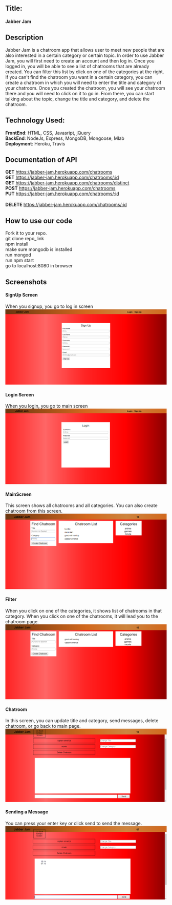 ## Title: <br/>
#### Jabber Jam

## Description<br/>
Jabber Jam is a chatroom app that allows user to meet new people that are also interested in a certain category or certain topic. In order to use Jabber Jam, you will first need to create an account and then log in. Once you logged in, you will be able to see a list of chatrooms that are already created. You can filter this list by click on one of the categories at the right. If you can't find the chatroom you want in a certain category, you can create a chatroom in which you will need to enter the title and category of your chatroom. Once you created the chatroom, you will see your chatroom there and you will need to click on it to go in. From there, you can start talking about the topic, change the title and category, and delete the chatroom.

## Technology Used:<br/>
**FrontEnd**: HTML, CSS, Javasript, jQuery<br/>
**BackEnd**: NodeJs, Express, MongoDB, Mongoose, Mlab <br/>
**Deployment**: Heroku, Travis  <br/>

## Documentation of API <br/>
**GET** https://jabber-jam.herokuapp.com/chatrooms <br/>
**GET** https://jabber-jam.herokuapp.com/chatrooms/:id <br/>
**GET** https://jabber-jam.herokuapp.com/chatrooms/distinct <br/>
**POST** https://jabber-jam.herokuapp.com/chatrooms <br/>
**PUT** https://jabber-jam.herokuapp.com/chatrooms/:id <br/>    
**DELETE** https://jabber-jam.herokuapp.com/chatrooms/:id <br/>

## How to use our code <br/>
Fork it to your repo. <br/>
git clone repo_link <br/>
npm install <br/>
make sure mongodb is installed <br/>
run mongod <br/>
run npm start <br/>
go to localhost:8080 in browser<br/>

## Screenshots <br/>
#### SignUp Screen <br/>
When you signup, you go to log in screen<br/>
![SignUp](readme-assets/signUp.png "SignUp Screen")<br/>

#### Login Screen <br/>
When you login, you go to main screen<br/>
![LogIn](readme-assets/login.png "Login Screen")<br/>

#### MainScreen <br/>
This screen shows all chatrooms and all categories. You can also create chatroom from this screen.
![MainScreen](readme-assets/main.png "Main Screen")<br/>

#### Filter <br/>
When you click on one of the categories, it shows list of chatrooms in that category. When you click on one of the chatrooms, it will lead you to the chatroom page.<br/>
![Filter](readme-assets/filter.png "Filter Screen")<br/>

#### Chatroom <br/>
In this screen, you can update title and category, send messages, delete chatroom, or go back to main page.
![Chatroom](readme-assets/chatroom.png "Chatroom Screen")<br/>

#### Sending a Message <br/>
You can press your enter key or click send to send the message.
![SendMessage](readme-assets/send.png "Send Message Screen")
